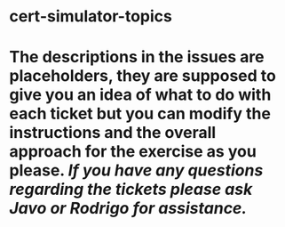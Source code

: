 # cert-simulator-topics

The descriptions in the issues are placeholders, they are supposed to give you an idea of what to do with each ticket but you can modify the instructions and the overall approach for the exercise as you please. *If you have any questions regarding the tickets please ask Javo or Rodrigo for assistance.*
======

